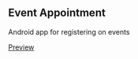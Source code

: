 ## Event Appointment

Android app for registering on events


[Preview](https://drive.google.com/file/d/1CQvbQsVTUihNLJuXnKtDT3zU1KfBjeRq/preview)
